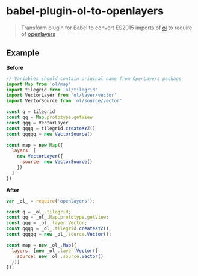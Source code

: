 # babel-plugin-ol-to-openlayers

> Transform plugin for Babel to convert ES2015 imports of [ol](https://www.npmjs.com/package/ol) to require of [openlayers](https://www.npmjs.com/package/openlayers)

## Example

**Before**
```js
// Variables should contain original name from OpenLayers package
import Map from 'ol/map'
import tilegrid from 'ol/tilegrid'
import VectorLayer from 'ol/layer/vector'
import VectorSource from 'ol/source/vector'

const q = tilegrid
const qq = Map.prototype.getView
const qqq = VectorLayer
const qqqq = tilegrid.createXYZ()
const qqqqq = new VectorSource()

const map = new Map({
  layers: [
    new VectorLayer({
      source: new VectorSource()
    })
  ]
})
```

**After**
```js
var _ol_ = require('openlayers');

const q = _ol_.tilegrid;
const qq = _ol_.Map.prototype.getView;
const qqq = _ol_.layer.Vector;
const qqqq = _ol_.tilegrid.createXYZ();
const qqqqq = new _ol_.source.Vector();

const map = new _ol_.Map({
  layers: [new _ol_.layer.Vector({
    source: new _ol_.source.Vector()
  })]
});
```
